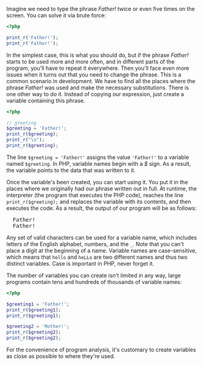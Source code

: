 
Imagine we need to type the phrase _Father!_ twice or even five times on the screen. You can solve it via brute force:

```php
<?php

print_r('Father!');
print_r('Father!');
```

In the simplest case, this is what you should do, but if the phrase _Father!_ starts to be used more and more often, and in different parts of the program, you'll have to repeat it everywhere. Then you'll face even more issues when it turns out that you need to change the phrase. This is a common scenario in development. We have to find all the places where the phrase _Father!_ was used and make the necessary substitutions. There is one other way to do it. Instead of copying our expression, just create a variable containing this phrase.

```php
<?php

// greeting 
$greeting = 'Father!';
print_r($greeting);
print_r("\n");
print_r($greeting);
```

The line `$greeting = 'Father!'` assigns the value `'Father!'` to a variable named `$greeting`. In PHP, variable names begin with a *$* sign. As a result, the variable points to the data that was written to it.

Once the variable's been created, you can start using it. You put it in the places where we originally had our phrase written out in full. At runtime, the interpreter (the program that executes the PHP code), reaches the line `print_r($greeting);` and replaces the variable with its contents, and then executes the code. As a result, the output of our program will be as follows:

<pre class='hexlet-basics-output'>
  Father!
  Father!
</pre>

Any set of valid characters can be used for a variable name, which includes letters of the English alphabet, numbers, and the `_`. Note that you can't place a digit at the beginning of a name. Variable names are case-sensitive, which means that `hello` and `heLLo` are two different names and thus two distinct variables. Case is important in PHP, never forget it.

The number of variables you can create isn't limited in any way, large programs contain tens and hundreds of thousands of variable names:

```php
<?php

$greeting1 = 'Father!';
print_r($greeting1);
print_r($greeting1);

$greeting2 = 'Mother!';
print_r($greeting2);
print_r($greeting2);
```

For the convenience of program analysis, it's customary to create variables as close as possible to where they're used.
